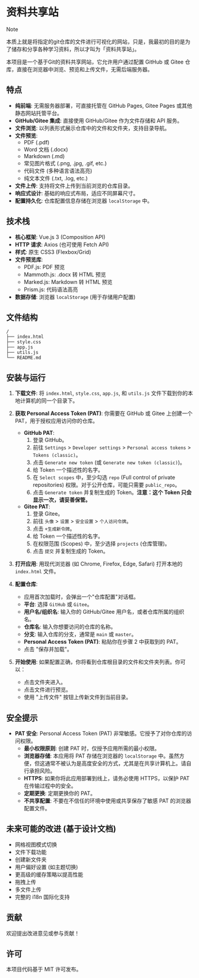 # 资料共享站

> [!note]
> 本质上就是将指定的git仓库的文件进行可视化的网站，只是，我最初的目的是为了储存和分享各种学习资料，所以才叫为「资料共享站」。

本项目是一个基于Git的资料共享网站，它允许用户通过配置 GitHub 或 Gitee 仓库，直接在浏览器中浏览、预览和上传文件，无需后端服务器。

## 特点

- **纯前端**: 无需服务器部署，可直接托管在 GitHub Pages, Gitee Pages 或其他静态网站托管平台。
- **GitHub/Gitee 集成**: 直接使用 GitHub/Gitee 作为文件存储和 API 服务。
- **文件浏览**: 以列表形式展示仓库中的文件和文件夹，支持目录导航。
- **文件预览**:
    - PDF (.pdf)
    - Word 文档 (.docx)
    - Markdown (.md)
    - 常见图片格式 (.png, .jpg, .gif, etc.)
    - 代码文件 (多种语言语法高亮)
    - 纯文本文件 (.txt, .log, etc.)
- **文件上传**: 支持将文件上传到当前浏览的仓库目录。
- **响应式设计**: 基础的响应式布局，适应不同屏幕尺寸。
- **配置持久化**: 仓库配置信息存储在浏览器 `localStorage` 中。

## 技术栈

- **核心框架**: Vue.js 3 (Composition API)
- **HTTP 请求**: Axios (也可使用 Fetch API)
- **样式**: 原生 CSS3 (Flexbox/Grid)
- **文件预览库**:
    - PDF.js: PDF 预览
    - Mammoth.js: .docx 转 HTML 预览
    - Marked.js: Markdown 转 HTML 预览
    - Prism.js: 代码语法高亮
- **数据存储**: 浏览器 `localStorage` (用于存储用户配置)

## 文件结构

```
/
├── index.html
├── style.css
├── app.js
├── utils.js
└── README.md
```

## 安装与运行

1.  **下载文件**:
    将 `index.html`, `style.css`, `app.js`, 和 `utils.js` 文件下载到你的本地计算机的同一个目录下。

2.  **获取 Personal Access Token (PAT)**:
    你需要在 GitHub 或 Gitee 上创建一个 PAT，用于授权应用访问你的仓库。
    -   **GitHub PAT**:
        1.  登录 GitHub。
        2.  前往 `Settings` > `Developer settings` > `Personal access tokens` > `Tokens (classic)`。
        3.  点击 `Generate new token` (或 `Generate new token (classic)`)。
        4.  给 Token 一个描述性的名字。
        5.  在 `Select scopes` 中，至少勾选 `repo` (Full control of private repositories) 权限。对于公开仓库，可能只需要 `public_repo`。
        6.  点击 `Generate token` 并复制生成的 Token。**注意：这个 Token 只会显示一次，请妥善保管。**
    -   **Gitee PAT**:
        1.  登录 Gitee。
        2.  前往 `头像` > `设置` > `安全设置` > `个人访问令牌`。
        3.  点击 `+生成新令牌`。
        4.  给 Token 一个描述性的名字。
        5.  在权限范围 (Scopes) 中，至少选择 `projects` (仓库管理)。
        6.  点击 `提交` 并复制生成的 Token。

3.  **打开应用**:
    用现代浏览器 (如 Chrome, Firefox, Edge, Safari) 打开本地的 `index.html` 文件。

4.  **配置仓库**:
    -   应用首次加载时，会弹出一个"仓库配置"对话框。
    -   **平台**: 选择 `GitHub` 或 `Gitee`。
    -   **用户名/组织名**: 输入你的 GitHub/Gitee 用户名，或者仓库所属的组织名。
    -   **仓库名**: 输入你想要访问的仓库的名称。
    -   **分支**: 输入仓库的分支，通常是 `main` 或 `master`。
    -   **Personal Access Token (PAT)**: 粘贴你在步骤 2 中获取到的 PAT。
    -   点击 "保存并加载"。

5.  **开始使用**:
    如果配置正确，你将看到仓库根目录的文件和文件夹列表。你可以：
    -   点击文件夹进入。
    -   点击文件进行预览。
    -   使用 "上传文件" 按钮上传新文件到当前目录。

## 安全提示

- **PAT 安全**: Personal Access Token (PAT) 非常敏感。它授予了对你仓库的访问权限。
    -   **最小权限原则**: 创建 PAT 时，仅授予应用所需的最小权限。
    -   **浏览器存储**: 本应用将 PAT 存储在浏览器的 `localStorage` 中。虽然方便，但这通常不被认为是高度安全的方式，尤其是在共享计算机上。请自行承担风险。
    -   **HTTPS**: 如果你将此应用部署到线上，请务必使用 HTTPS，以保护 PAT 在传输过程中的安全。
    -   **定期更换**: 定期更换你的 PAT。
    -   **不共享配置**: 不要在不信任的环境中使用或共享保存了敏感 PAT 的浏览器配置文件。

## 未来可能的改进 (基于设计文档)

- 网格视图模式切换
- 文件下载功能
- 创建新文件夹
- 用户偏好设置 (如主题切换)
- 更高级的缓存策略以提高性能
- 拖拽上传
- 多文件上传
- 完整的 i18n 国际化支持

## 贡献

欢迎提出改进意见或参与贡献！

## 许可

本项目代码基于 MIT 许可发布。 
